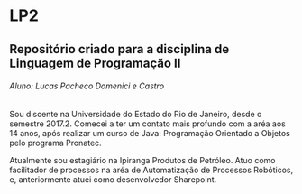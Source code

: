 # LP2
## Repositório criado para a disciplina de Linguagem de Programação II
###### Aluno: Lucas Pacheco Domenici e Castro

<p>Sou discente na Universidade do Estado do Rio de Janeiro, desde o semestre 2017.2. Comecei a ter um contato mais profundo com a aréa aos 14 anos, após realizar um curso de Java: Programação Orientado  a Objetos pelo programa Pronatec.<p>
<p>Atualmente sou estagiário na Ipiranga Produtos de Petróleo. Atuo como facilitador de processos na aréa de Automatização de Processos Robóticos, e, anteriormente atuei como desenvolvedor Sharepoint.<p>
